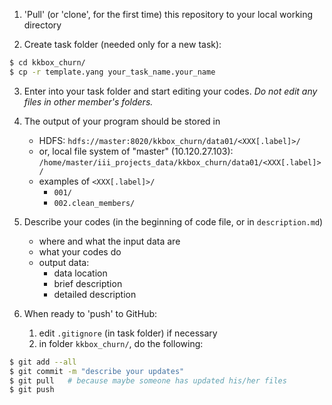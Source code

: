 1. 'Pull' (or 'clone', for the first time) this repository to your local working directory

2. Create task folder (needed only for a new task):
```bash
$ cd kkbox_churn/
$ cp -r template.yang your_task_name.your_name
``` 

3. Enter into your task folder and start editing your codes. *Do not edit any files in other member's folders.*
 
4. The output of your program should be stored in
    - HDFS: `hdfs://master:8020/kkbox_churn/data01/<XXX[.label]>/`
    - or, local file system of "master" (10.120.27.103): `/home/master/iii_projects_data/kkbox_churn/data01/<XXX[.label]>/`
    - examples of `<XXX[.label]>/`
        * `001/`
        * `002.clean_members/`

5. Describe your codes (in the beginning of code file, or in `description.md`)
    + where and what the input data are
    + what your codes do
    + output data:
        - data location
        - brief description
        - detailed description

6. When ready to 'push' to GitHub:
    1. edit `.gitignore` (in task folder) if necessary
    2. in folder `kkbox_churn/`, do the following:
```bash
$ git add --all
$ git commit -m "describe your updates"
$ git pull   # because maybe someone has updated his/her files
$ git push
```
